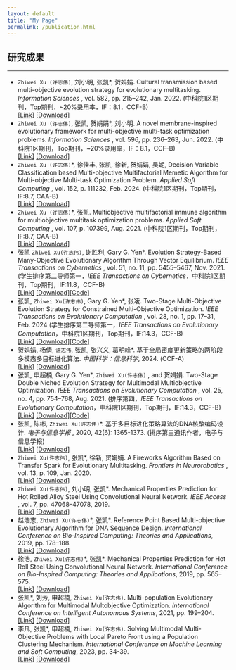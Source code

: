 ```yaml
---
layout: default
title: "My Page"
permalink: /publication.html
---
```


## 研究成果

<span class='anchor' id='-Pub'></span>

---

- `Zhiwei Xu (许志伟)`, 刘小明, 张凯\*, 贺娟娟. Cultural transmission based multi-objective evolution strategy for evolutionary multitasking. *Information Sciences* , vol. 582, pp. 215–242, Jan. 2022. (中科院1区期刊，Top期刊，~20%录用率，IF：8.1，CCF-B)  
[[Link]](https://www.sciencedirect.com/science/article/pii/S0020025521009282) [[Download]](/PDF/CT_EMT_MOES.pdf)
- `Zhiwei Xu (许志伟)`, 张凯, 贺娟娟\*, 刘小明. A novel membrane-inspired evolutionary framework for multi-objective multi-task optimization problems. *Information Sciences* , vol. 596, pp. 236–263, Jun. 2022. (中科院1区期刊，Top期刊，~20%录用率，IF：8.1，CCF-B)  
[[Link]](https://www.sciencedirect.com/science/article/pii/S002002552200216X) [[Download]](/PDF/EMT-MOMIEA.pdf)
- `Zhiwei Xu (许志伟)`\*, 徐佳丰, 张凯, 徐新, 贺娟娟, 吴妮, Decision Variable Classification based Multi-objective Multifactorial Memetic Algorithm for Multi-objective Multi-task Optimization Problem. *Applied Soft Computing* , vol. 152, p. 111232, Feb. 2024. (中科院1区期刊，Top期刊，IF:8.7, CAA-B)  
[[Link]](https://www.sciencedirect.com/science/article/pii/S1568494624000061) [[Download]](/PDF/HMOMFMA.pdf)
- `Zhiwei Xu (许志伟)`\*, 张凯. Multiobjective multifactorial immune algorithm for multiobjective multitask optimization problems. *Applied Soft Computing* , vol. 107, p. 107399, Aug. 2021. (中科院1区期刊，Top期刊，IF:8.7, CAA-B)  
[[Link]](https://www.sciencedirect.com/science/article/pii/S1568494621003227) [[Download]](/PDF/MOMFIA.pdf)
- 张凯 `Zhiwei Xu(许志伟)`, 谢胜利, Gary G. Yen\*. Evolution Strategy-Based Many-Objective Evolutionary Algorithm Through Vector Equilibrium. *IEEE Transactions on Cybernetics* , vol. 51, no. 11, pp. 5455–5467, Nov. 2021. (学生排序第二导师第一，*IEEE Transactions on Cybernetics*，中科院1区期刊，Top期刊，IF:11.8，CCF-B)  
[[Link]](https://ieeexplore.ieee.org/document/8955947/) [[Download]](/PDF/MaOES.pdf)[[Code]](https://github.com/MaOEA/MaOES)
- 张凯, `Zhiwei Xu(许志伟)`, Gary G. Yen\*, 张凌. Two-Stage Multi-Objective Evolution Strategy for Constrained Multi-Objective Optimization. *IEEE Transactions on Evolutionary Computation* , vol. 28, no. 1, pp. 17–31, Feb. 2024 (学生排序第二导师第一，*IEEE Transactions on Evolutionary Computation*，中科院1区期刊，Top期刊，IF:14.3，CCF-B)  
[[Link]](https://ieeexplore.ieee.org/document/9869698) [[Download]](/PDF/CMOES.pdf)[[Code]](https://github.com/MaOEA/CMOES)
- 贺娟娟, 杨倩, `许志伟`, 张凯, 张兴义, 葛明峰\*. 基于全局密度更新策略的两阶段多模态多目标进化算法. *中国科学：信息科学*, 2024. (CCF-A)  
[[Link]](https://www.sciengine.com/SSI/doi/10.1360/SSI-2022-0294) [[Download]](/PDF/SSI2024.pdf)
- 张凯, 申超楠, Gary G. Yen\*, `Zhiwei Xu(许志伟)` , and 贺娟娟. Two-Stage Double Niched Evolution Strategy for Multimodal Multiobjective Optimization. *IEEE Transactions on Evolutionary Computation* , vol. 25, no. 4, pp. 754–768, Aug. 2021. (排序第四，*IEEE Transactions on Evolutionary Computation*，中科院1区期刊，Top期刊，IF:14.3，CCF-B)  
[[Link]](https://ieeexplore.ieee.org/document/9372341) [[Download]](/PDF/DN-MMOES.pdf)[[Code]](https://github.com/MaOEA/DN-MMOES)
- 张凯, 陈彬, `Zhiwei Xu(许志伟)`\*. 基于多目标进化策略算法的DNA核酸编码设计. *电子与信息学报* , 2020, 42(6): 1365-1373. (排序第三通讯作者，电子与信息学报)  
[[Link]](https://jeit.ac.cn/cn/article/doi/10.11999/JEIT190869) [[Download]](/PDF/MOES_DNA.pdf)
- `Zhiwei Xu(许志伟)`, 张凯\*, 徐新, 贺娟娟. A Fireworks Algorithm Based on Transfer Spark for Evolutionary Multitasking. *Frontiers in Neurorobotics* , vol. 13, p. 109, Jan. 2020.  
[[Link]](https://www.frontiersin.org/articles/10.3389/fnbot.2019.00109) [[Download]](/PDF/MTO-FWA.pdf)
- `Zhiwei Xu(许志伟)`, 刘小明, 张凯\*. Mechanical Properties Prediction for Hot Rolled Alloy Steel Using Convolutional Neural Network. *IEEE Access* , vol. 7, pp. 47068–47078, 2019.  
[[Link]](https://ieeexplore.ieee.org/document/8682144) [[Download]](/PDF/ACCESS.pdf)
- 赵浩志, `Zhiwei Xu(许志伟)`\*, 张凯\*. Reference Point Based Multi-objective Evolutionary Algorithm for DNA Sequence Design. *International Conference on Bio-Inspired Computing: Theories and Applications*, 2019, pp. 178–188.  
[[Link]](http://link.springer.com/10.1007/978-981-15-3415-7_14) [[Download]](/PDF/BICTA_DNA.pdf)
- 徐浩, `Zhiwei Xu(许志伟)`\*, 张凯\*. Mechanical Properties Prediction for Hot Roll Steel Using Convolutional Neural Network. *International Conference on Bio-Inspired Computing: Theories and Applications*, 2019, pp. 565–575.  
[[Link]](http://link.springer.com/10.1007/978-981-15-3415-7_47) [[Download]](/PDF/BICTA_CNN.pdf)
- 张凯\*, 刘芳, 申超楠, `Zhiwei Xu(许志伟)`. Multi-population Evolutionary Algorithm for Multimodal Multobjective Optimization. *International Conference on Intelligent Autonomous Systems*, 2021, pp. 199–204.  
[[Link]](https://ieeexplore.ieee.org/document/9527712) [[Download]](/PDF/ICoIAS.pdf)
- 李凡, 张凯\*, 申超楠, `Zhiwei Xu(许志伟)`. Solving Multimodal Multi-Objective Problems with Local Pareto Front using a Population Clustering Mechanism. *International Conference on Machine Learning and Soft Computing*, 2023, pp. 34-39.  
[[Link]](https://dl.acm.org/doi/10.1145/3583788.3583793) [[Download]](/PDF/ICMLSC.pdf)
